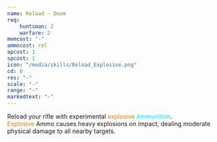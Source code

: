 ```yaml
---
name: Reload - Doom
req: 
    huntsman: 2
    warfare: 2
memcost: "-"
ammocost: rel
apcost: 1
spcost: 1
icon: "/media/skills/Reload_Explosive.png"
cd: 0
res: "-"
scale: "-"
range: "-"
markedtext: "-"
---
```

Reload your rifle with experimental <font color='#f07e0c'>explosive</font> <font color='#00EFFF'>Ammunition</font>. <br> <font color='#f07e0c'>Explosive</font> Ammo causes heavy explosions on impact, dealing moderate physical damage to all nearby targets.